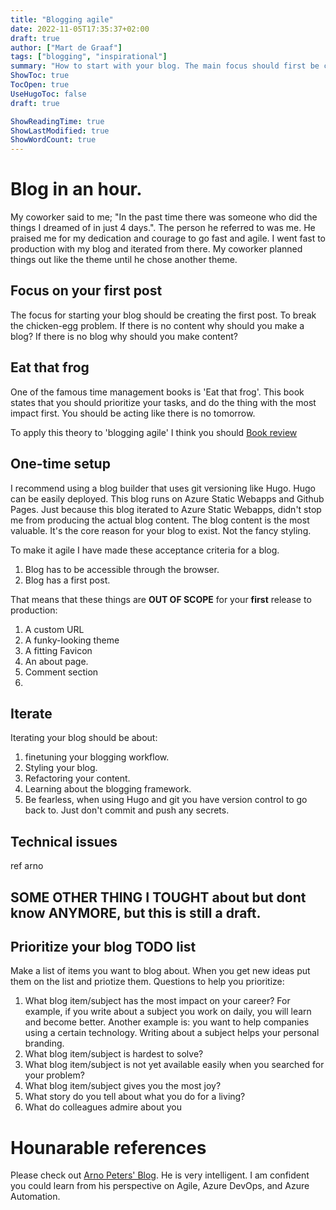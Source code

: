 ```yaml
---
title: "Blogging agile"
date: 2022-11-05T17:35:37+02:00
draft: true
author: ["Mart de Graaf"]
tags: ["blogging", "inspirational"]
summary: "How to start with your blog. The main focus should first be content."
ShowToc: true
TocOpen: true
UseHugoToc: false
draft: true

ShowReadingTime: true
ShowLastModified: true
ShowWordCount: true
---
```

# Blog in an hour.

My coworker said to me; "In the past time there was someone who did the things I dreamed of in just 4 days.". The person he referred to was me. He praised me for my dedication and courage to go fast and agile. I went fast to production with my blog and iterated from there. My coworker planned things out like the theme until he chose another theme.

## Focus on your first post

The focus for starting your blog should be creating the first post. To break the chicken-egg problem. If there is no content why should you make a blog? If there is no blog why should you make content?


## Eat that frog
One of the famous time management books is 'Eat that frog'. This book states that you should prioritize your tasks, and do the thing with the most impact first. You should be acting like there is no tomorrow.

To apply this theory to 'blogging agile' I think you should 
[Book review]()

## One-time setup

I recommend using a blog builder that uses git versioning like Hugo. Hugo can be easily deployed. This blog runs on Azure Static Webapps and Github Pages. Just because this blog iterated to Azure Static Webapps, didn't stop me from producing the actual blog content. The blog content is the most valuable. It's the core reason for your blog to exist. Not the fancy styling.

To make it agile I have made these acceptance criteria for a blog.
1. Blog has to be accessible through the browser.
1. Blog has a first post.

That means that these things are **OUT OF SCOPE** for your **first** release to production:
1. A custom URL
1. A funky-looking theme
1. A fitting Favicon
1. An about page.
1. Comment section
1. 


## Iterate

Iterating your blog should be about:
1. finetuning your blogging workflow.
1. Styling your blog.
1. Refactoring your content.
1. Learning about the blogging framework.
1. Be fearless, when using Hugo and git you have version control to go back to. Just don't commit and push any secrets.


## Technical issues

ref arno

## SOME OTHER THING I TOUGHT about  but dont know ANYMORE, but this is still a draft.


## Prioritize your blog TODO list

Make a list of items you want to blog about. When you get new ideas put them on the list and priotize them. 
Questions to help you prioritize:
1. What blog item/subject has the most impact on your career? For example, if you write about a subject you work on daily, you will learn and become better. Another example is: you want to help companies using a certain technology. Writing about a subject helps your personal branding.
1. What blog item/subject is hardest to solve?
1. What blog item/subject is not yet available easily when you searched for your problem?
1. What blog item/subject gives you the most joy?
1. What story do you tell about what you do for a living?
1. What do colleagues admire about you

# Hounarable references
Please check out [Arno Peters' Blog](https://www.arnopeters.nl/). He is very intelligent. I am confident you could learn from his perspective on Agile, Azure DevOps, and Azure Automation.